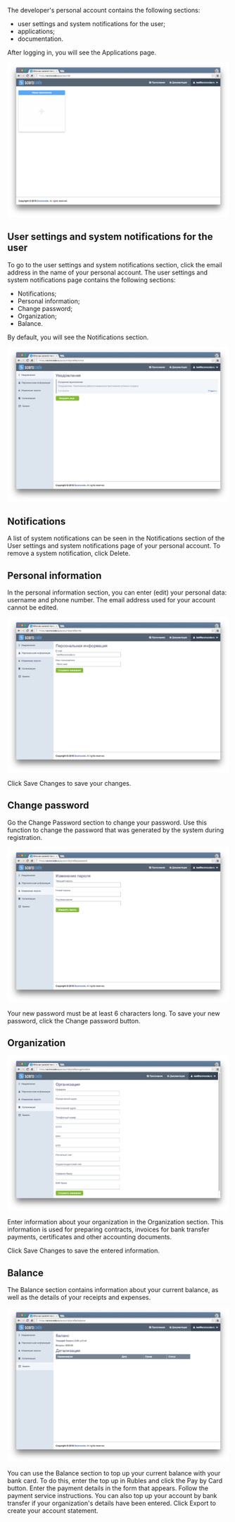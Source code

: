 The developer's personal account contains the following sections:

* user settings and system notifications for the user;
* applications;
* documentation.

After logging in, you will see the Applications page.

![Applications](../img/apps.png)

## User settings and system notifications for the user

To go to the user settings and system notifications section, click the email address in the name of your personal account. The user settings and system notifications page contains the following sections:

* Notifications;
* Personal information;
* Change password;
* Organization;
* Balance.

By default, you will see the Notifications section.

![Notifications](../img/notices.png)

## Notifications

A list of system notifications can be seen in the Notifications section of the User settings and system notifications page of your personal account. To remove a system notification, click Delete.

## Personal information

In the personal information section, you can enter (edit) your personal data: username and phone number. The email address used for your account cannot be edited.

![Personal information](../img/personalinfo.png)

Click Save Changes to save your changes.

## Change password

Go the Change Password section to change your password. Use this function to change the password that was generated by the system during registration.

![Change password](../img/changepassword.png)

Your new password must be at least 6 characters long. To save your new password, click the Change password button.

## Organization

![Organization](../img/organization.png)

Enter information about your organization in the Organization section. This information is used for preparing contracts, invoices for bank transfer payments, certificates and other accounting documents.

Click Save Changes to save the entered information.

## Balance

The Balance section contains information about your current balance, as well as the details of your receipts and expenses.

![Balance](../img/balance.png)

You can use the Balance section to top up your current balance with your bank card. To do this, enter the top up in Rubles and click the Pay by Card button. Enter the payment details in the form that appears. Follow the payment service instructions. You can also top up your account by bank transfer if your organization's details have been entered. Click Export to create your account statement.

